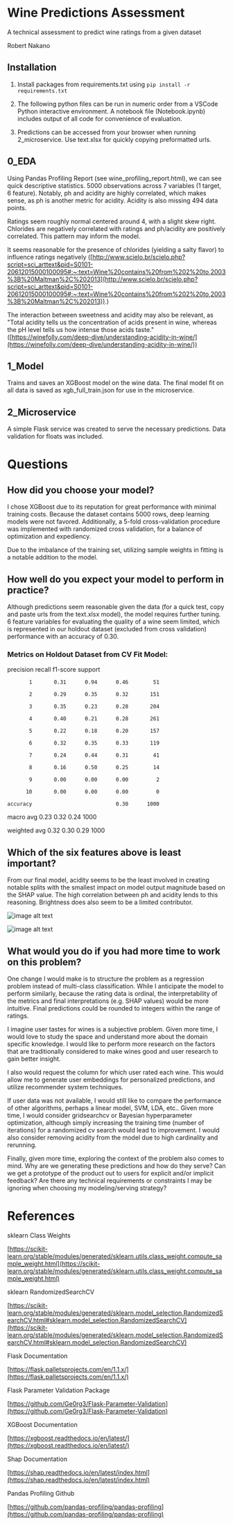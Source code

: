# Wine Predictions Assessment
A technical assessment to predict wine ratings from a given dataset

Robert Nakano

## Installation

1. Install packages from requirements.txt using `pip install -r requirements.txt`

2. The following python files can be run in numeric order from a VSCode Python interactive environment. A notebook file (Notebook.ipynb) includes output of all code for convenience of evaluation.

3. Predictions can be accessed from your browser when running 2_microservice. Use text.xlsx for quickly copying preformatted urls.  

## 0_EDA

Using Pandas Profiling Report (see wine_profiling_report.html), we can see quick descriptive statistics. 5000 observations across 7 variables (1 target, 6 feature). Notably, ph and acidity are highly correlated, which makes sense, as ph is another metric for acidity. Acidity is also missing 494 data points. 

Ratings seem roughly normal centered around 4, with a slight skew right. Chlorides are negatively correlated with ratings and ph/acidity are positively correlated. This pattern may inform the model.

It seems reasonable for the presence of chlorides (yielding a salty flavor) to influence ratings negatively ([http://www.scielo.br/scielo.php?script=sci_arttext&pid=S0101-20612015000100095#:~:text=Wine%20contains%20from%202%20to,2003%3B%20Maltman%2C%202013](http://www.scielo.br/scielo.php?script=sci_arttext&pid=S0101-20612015000100095#:~:text=Wine%20contains%20from%202%20to,2003%3B%20Maltman%2C%202013)).) 

The interaction between sweetness and acidity may also be relevant, as  "Total acidity tells us the concentration of acids present in wine, whereas the pH level tells us how intense those acids taste." ([https://winefolly.com/deep-dive/understanding-acidity-in-wine/](https://winefolly.com/deep-dive/understanding-acidity-in-wine/))

## 1_Model

Trains and saves an XGBoost model on the wine data. The final model fit on all data is saved as xgb_full_train.json for use in the microservice.

## 2_Microservice

A simple Flask service was created to serve the necessary predictions. Data validation for floats was included.

# Questions

## How did you choose your model?

I chose XGBoost due to its reputation for great performance with minimal training costs. Because the dataset contains 5000 rows, deep learning models were not favored. Additionally, a 5-fold cross-validation procedure was implemented with randomized cross validation, for a balance of optimization and expediency.

Due to the imbalance of the training set, utilizing sample weights in fitting is a notable addition to the model.

## How well do you expect your model to perform in practice?

Although predictions seem reasonable given the data (for a quick test, copy and paste urls from the text.xlsx model), the model requires further tuning. 6 feature variables for evaluating the quality of a wine seem limited, which is represented in our holdout dataset (excluded from cross validation) performance with an accuracy of 0.30.

### Metrics on Holdout Dataset from CV Fit Model:

  precision    recall  f1-score   support

           1       0.31      0.94      0.46        51

           2       0.29      0.35      0.32       151

           3       0.35      0.23      0.28       204

           4       0.40      0.21      0.28       261

           5       0.22      0.18      0.20       157

           6       0.32      0.35      0.33       119

           7       0.24      0.44      0.31        41

           8       0.16      0.50      0.25        14

           9       0.00      0.00      0.00         2

          10       0.00      0.00      0.00         0

    accuracy                           0.30      1000

   macro avg       0.23      0.32      0.24      1000

weighted avg       0.32      0.30      0.29      1000

## Which of the six features above is least important?

From our final model, acidity seems to be the least involved in creating notable splits with the smallest impact on model output magnitude based on the SHAP value. The high correlation between ph and acidity lends to this reasoning. Brightness does also seem to be a limited contributor.

![image alt text](image_0.png)

![image alt text](image_1.png)

## What would you do if you had more time to work on this problem?

One change I would make is to structure the problem as a regression problem instead of multi-class classification. While I anticipate the model to perform similarly, because the rating data is ordinal, the interpretability of the metrics and final interpretations (e.g. SHAP values) would be more intuitive. Final predictions could be rounded to integers within the range of ratings.

I imagine user tastes for wines is a subjective problem. Given more time, I would love to study the space and understand more about the domain specific knowledge. I would like to perform more research on the factors that are traditionally considered to make wines good and user research to gain better insight.

I also would request the column for which user rated each wine. This would allow me to generate user embeddings for personalized predictions, and utilize recommender system techniques. 

If user data was not available, I would still like to compare the performance of other algorithms, perhaps a linear model, SVM, LDA, etc.. Given more time, I would consider gridsearchcv or Bayesian hyperparameter optimization, although simply increasing the training time (number of iterations) for a randomized cv search would lead to improvement.  I would also consider removing acidity from the model due to high cardinality and rerunning. 

Finally, given more time, exploring the context of the problem also comes to mind. Why are we generating these predictions and how do they serve? Can we get a prototype of the product out to users for explicit and/or implicit feedback? Are there any technical requirements or constraints I may be ignoring when choosing my modeling/serving strategy?

# References

sklearn Class Weights

[https://scikit-learn.org/stable/modules/generated/sklearn.utils.class_weight.compute_sample_weight.html](https://scikit-learn.org/stable/modules/generated/sklearn.utils.class_weight.compute_sample_weight.html) 

sklearn RandomizedSearchCV

[https://scikit-learn.org/stable/modules/generated/sklearn.model_selection.RandomizedSearchCV.html#sklearn.model_selection.RandomizedSearchCV](https://scikit-learn.org/stable/modules/generated/sklearn.model_selection.RandomizedSearchCV.html#sklearn.model_selection.RandomizedSearchCV)

Flask Documentation

[https://flask.palletsprojects.com/en/1.1.x/](https://flask.palletsprojects.com/en/1.1.x/) 

Flask Parameter Validation Package

[https://github.com/Ge0rg3/Flask-Parameter-Validation](https://github.com/Ge0rg3/Flask-Parameter-Validation) 

XGBoost Documentation

[https://xgboost.readthedocs.io/en/latest/](https://xgboost.readthedocs.io/en/latest/) 

Shap Documentation

[https://shap.readthedocs.io/en/latest/index.html](https://shap.readthedocs.io/en/latest/index.html) 

Pandas Profiling Github

[https://github.com/pandas-profiling/pandas-profiling](https://github.com/pandas-profiling/pandas-profiling) 

